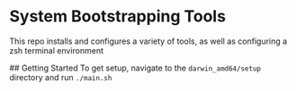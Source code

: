 # System Bootstrapping Tools
This repo installs and configures a variety of tools, as well as configuring a zsh
terminal environment

## Getting Started
To get setup, navigate to the `darwin_amd64/setup` directory and run `./main.sh`
